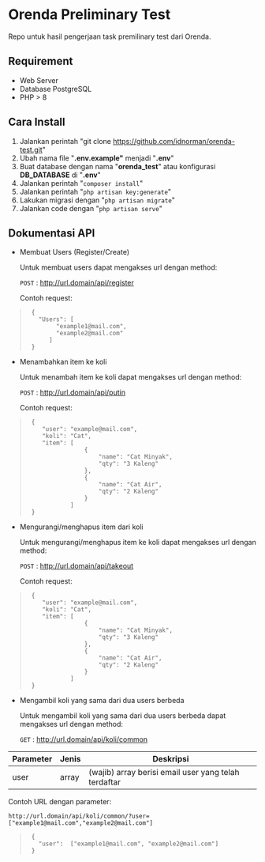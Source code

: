 # Orenda Preliminary Test
Repo untuk hasil pengerjaan task premilinary test dari Orenda.
## Requirement
 - Web Server
 - Database PostgreSQL
 - PHP > 8
## Cara Install 
 1. Jalankan perintah "git clone https://github.com/idnorman/orenda-test.git"
 2. Ubah nama file "**.env.example"** menjadi "**.env**"
 3. Buat database dengan nama "**orenda_test**" atau konfigurasi **DB_DATABASE** di "**.env**"
 4. Jalankan perintah "`composer install`"
 5. Jalankan perintah "`php artisan key:generate`"
 6. Lakukan migrasi dengan "`php artisan migrate`"
 7. Jalankan code dengan "`php artisan serve`"

## Dokumentasi API

 - Membuat Users (Register/Create)
	 
     Untuk membuat users dapat mengakses url dengan method:
     
	 `POST` : http://url.domain/api/register
     
	 Contoh request:
>      {
>     	 "Users": [
>             "example1@mail.com",
>             "example2@mail.com"
>           ]
>      }

 - Menambahkan item ke koli
     
     Untuk menambah item ke koli dapat mengakses url dengan method:
     
      `POST` : http://url.domain/api/putin
	 
     Contoh request:

>      {
>         "user": "example@mail.com",
>         "koli": "Cat",
>         "item": [
>                     { 
>                         "name": "Cat Minyak",
>                         "qty": "3 Kaleng"
>                     },
>                     {
>                         "name": "Cat Air",
>                         "qty": "2 Kaleng" 
>                     }
>                 ]
>      }

 - Mengurangi/menghapus item dari koli
     
     Untuk mengurangi/menghapus item ke koli dapat mengakses url dengan method:
     
     `POST` : http://url.domain/api/takeout
	 
     Contoh request:

>      {
>         "user": "example@mail.com",
>         "koli": "Cat",
>         "item": [
>                     { 
>                         "name": "Cat Minyak",
>                         "qty": "3 Kaleng"
>                     },
>                     {
>                         "name": "Cat Air",
>                         "qty": "2 Kaleng" 
>                     }
>                 ]
>      }

 - Mengambil koli yang sama dari dua users berbeda
     
     Untuk mengambil koli yang sama dari dua users berbeda dapat mengakses url dengan method:
     
      `GET` : http://url.domain/api/koli/common
	 
	 
| Parameter | Jenis |	Deskripsi |
|--|--|--|
| user | array |	(wajib) array berisi email user yang telah terdaftar	|

Contoh URL dengan parameter:

    http://url.domain/api/koli/common/?user=["example1@mail.com","example2@mail.com"]

>      {
>     	 "user":  ["example1@mail.com", "example2@mail.com"]
>      }
